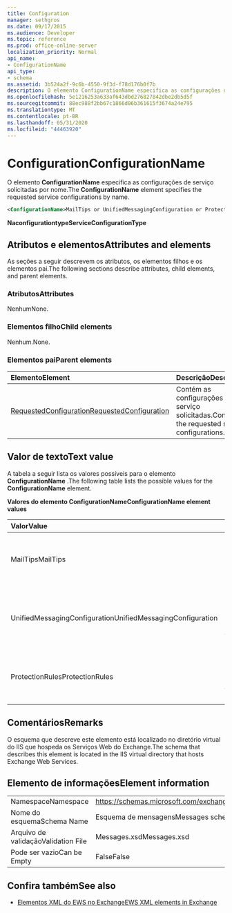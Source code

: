 ```yaml
---
title: Configuration
manager: sethgros
ms.date: 09/17/2015
ms.audience: Developer
ms.topic: reference
ms.prod: office-online-server
localization_priority: Normal
api_name:
- ConfigurationName
api_type:
- schema
ms.assetid: 3b524a2f-9c6b-4550-9f3d-f78d176b0f7b
description: O elemento ConfigurationName especifica as configurações de serviço solicitadas por nome.
ms.openlocfilehash: 5e1216253a633af643dbd276827842dbe2db5d5f
ms.sourcegitcommit: 88ec988f2bb67c1866d06b361615f3674a24e795
ms.translationtype: MT
ms.contentlocale: pt-BR
ms.lasthandoff: 05/31/2020
ms.locfileid: "44463920"
---
```

# <a name="configurationname"></a><span data-ttu-id="794fd-103">Configuration</span><span class="sxs-lookup"><span data-stu-id="794fd-103">ConfigurationName</span></span>

<span data-ttu-id="794fd-104">O elemento **ConfigurationName** especifica as configurações de serviço solicitadas por nome.</span><span class="sxs-lookup"><span data-stu-id="794fd-104">The **ConfigurationName** element specifies the requested service configurations by name.</span></span> 
  
```xml
<ConfigurationName>MailTips or UnifiedMessagingConfiguration or ProtectionRules</ConfigurationName>
```

 <span data-ttu-id="794fd-105">**Naconfigurationtype**</span><span class="sxs-lookup"><span data-stu-id="794fd-105">**ServiceConfigurationType**</span></span>
## <a name="attributes-and-elements"></a><span data-ttu-id="794fd-106">Atributos e elementos</span><span class="sxs-lookup"><span data-stu-id="794fd-106">Attributes and elements</span></span>

<span data-ttu-id="794fd-107">As seções a seguir descrevem os atributos, os elementos filhos e os elementos pai.</span><span class="sxs-lookup"><span data-stu-id="794fd-107">The following sections describe attributes, child elements, and parent elements.</span></span>
  
### <a name="attributes"></a><span data-ttu-id="794fd-108">Atributos</span><span class="sxs-lookup"><span data-stu-id="794fd-108">Attributes</span></span>

<span data-ttu-id="794fd-109">Nenhum</span><span class="sxs-lookup"><span data-stu-id="794fd-109">None.</span></span>
  
### <a name="child-elements"></a><span data-ttu-id="794fd-110">Elementos filho</span><span class="sxs-lookup"><span data-stu-id="794fd-110">Child elements</span></span>

<span data-ttu-id="794fd-111">Nenhum.</span><span class="sxs-lookup"><span data-stu-id="794fd-111">None.</span></span>
  
### <a name="parent-elements"></a><span data-ttu-id="794fd-112">Elementos pai</span><span class="sxs-lookup"><span data-stu-id="794fd-112">Parent elements</span></span>

|<span data-ttu-id="794fd-113">**Elemento**</span><span class="sxs-lookup"><span data-stu-id="794fd-113">**Element**</span></span>|<span data-ttu-id="794fd-114">**Descrição**</span><span class="sxs-lookup"><span data-stu-id="794fd-114">**Description**</span></span>|
|:-----|:-----|
|[<span data-ttu-id="794fd-115">RequestedConfiguration</span><span class="sxs-lookup"><span data-stu-id="794fd-115">RequestedConfiguration</span></span>](requestedconfiguration.md) <br/> |<span data-ttu-id="794fd-116">Contém as configurações de serviço solicitadas.</span><span class="sxs-lookup"><span data-stu-id="794fd-116">Contains the requested service configurations.</span></span>  <br/> |
   
## <a name="text-value"></a><span data-ttu-id="794fd-117">Valor de texto</span><span class="sxs-lookup"><span data-stu-id="794fd-117">Text value</span></span>

<span data-ttu-id="794fd-118">A tabela a seguir lista os valores possíveis para o elemento **ConfigurationName** .</span><span class="sxs-lookup"><span data-stu-id="794fd-118">The following table lists the possible values for the **ConfigurationName** element.</span></span> 
  
<span data-ttu-id="794fd-119">**Valores do elemento ConfigurationName**</span><span class="sxs-lookup"><span data-stu-id="794fd-119">**ConfigurationName element values**</span></span>

|<span data-ttu-id="794fd-120">**Valor**</span><span class="sxs-lookup"><span data-stu-id="794fd-120">**Value**</span></span>|<span data-ttu-id="794fd-121">**Descrição**</span><span class="sxs-lookup"><span data-stu-id="794fd-121">**Description**</span></span>|
|:-----|:-----|
|<span data-ttu-id="794fd-122">MailTips</span><span class="sxs-lookup"><span data-stu-id="794fd-122">MailTips</span></span>  <br/> |<span data-ttu-id="794fd-123">Identifica a configuração do serviço de dicas de dicas.</span><span class="sxs-lookup"><span data-stu-id="794fd-123">Identifies the MailTips service configuration.</span></span>  <br/> |
|<span data-ttu-id="794fd-124">UnifiedMessagingConfiguration</span><span class="sxs-lookup"><span data-stu-id="794fd-124">UnifiedMessagingConfiguration</span></span>  <br/> |<span data-ttu-id="794fd-125">Identifica a configuração do serviço de Unificação de mensagens.</span><span class="sxs-lookup"><span data-stu-id="794fd-125">Identifies the Unified Messaging service configuration.</span></span>  <br/> |
|<span data-ttu-id="794fd-126">ProtectionRules</span><span class="sxs-lookup"><span data-stu-id="794fd-126">ProtectionRules</span></span>  <br/> |<span data-ttu-id="794fd-127">Identifica a configuração do serviço de regras de proteção.</span><span class="sxs-lookup"><span data-stu-id="794fd-127">Identifies the Protection Rules service configuration.</span></span>  <br/> |
   
## <a name="remarks"></a><span data-ttu-id="794fd-128">Comentários</span><span class="sxs-lookup"><span data-stu-id="794fd-128">Remarks</span></span>

<span data-ttu-id="794fd-129">O esquema que descreve este elemento está localizado no diretório virtual do IIS que hospeda os Serviços Web do Exchange.</span><span class="sxs-lookup"><span data-stu-id="794fd-129">The schema that describes this element is located in the IIS virtual directory that hosts Exchange Web Services.</span></span>
  
## <a name="element-information"></a><span data-ttu-id="794fd-130">Elemento de informações</span><span class="sxs-lookup"><span data-stu-id="794fd-130">Element information</span></span>

|||
|:-----|:-----|
|<span data-ttu-id="794fd-131">Namespace</span><span class="sxs-lookup"><span data-stu-id="794fd-131">Namespace</span></span>  <br/> |https://schemas.microsoft.com/exchange/services/2006/messages  <br/> |
|<span data-ttu-id="794fd-132">Nome do esquema</span><span class="sxs-lookup"><span data-stu-id="794fd-132">Schema Name</span></span>  <br/> |<span data-ttu-id="794fd-133">Esquema de mensagens</span><span class="sxs-lookup"><span data-stu-id="794fd-133">Messages schema</span></span>  <br/> |
|<span data-ttu-id="794fd-134">Arquivo de validação</span><span class="sxs-lookup"><span data-stu-id="794fd-134">Validation File</span></span>  <br/> |<span data-ttu-id="794fd-135">Messages.xsd</span><span class="sxs-lookup"><span data-stu-id="794fd-135">Messages.xsd</span></span>  <br/> |
|<span data-ttu-id="794fd-136">Pode ser vazio</span><span class="sxs-lookup"><span data-stu-id="794fd-136">Can be Empty</span></span>  <br/> |<span data-ttu-id="794fd-137">False</span><span class="sxs-lookup"><span data-stu-id="794fd-137">False</span></span>  <br/> |
   
## <a name="see-also"></a><span data-ttu-id="794fd-138">Confira também</span><span class="sxs-lookup"><span data-stu-id="794fd-138">See also</span></span>



- [<span data-ttu-id="794fd-139">Elementos XML do EWS no Exchange</span><span class="sxs-lookup"><span data-stu-id="794fd-139">EWS XML elements in Exchange</span></span>](ews-xml-elements-in-exchange.md)

